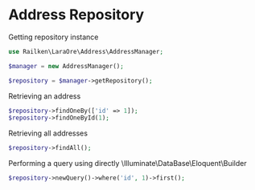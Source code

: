 # Address Repository

Getting repository instance

```php
use Railken\LaraOre\Address\AddressManager;

$manager = new AddressManager();

$repository = $manager->getRepository();

```

Retrieving an address

```php
$repository->findOneBy(['id' => 1]);
$repository->findOneById(1);

```

Retrieving all addresses

```php
$repository->findAll();
```

Performing a query using directly \Illuminate\DataBase\Eloquent\Builder

```php
$repository->newQuery()->where('id', 1)->first();

```